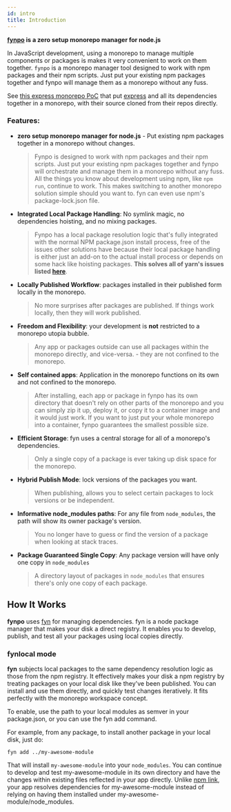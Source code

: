 ```yaml
---
id: intro
title: Introduction
---
```


**[fynpo] is a zero setup monorepo manager for node.js**

In JavaScript development, using a monorepo to manage multiple components or packages is makes it very convenient to work on them together. `fynpo` is a monorepo manager tool designed to work with npm packages and their npm scripts. Just put your existing npm packages together and fynpo will manage them as a monorepo without any fuss.

See [this express monorepo PoC](https://github.com/jchip/express-monorepo) that put [express](https://expressjs.com/) and all its dependencies together in a monorepo, with their source cloned from their repos directly.

### Features:

- **zero setup monorepo manager for node.js** - Put existing npm packages together in a monorepo without changes.

  > Fynpo is designed to work with npm packages and their npm scripts. Just put your existing npm packages together and fynpo will orchestrate and manage them in a monorepo without any fuss. All the things you know about development using npm, like `npm run`, continue to work. This makes switching to another monorepo solution simple should you want to. fyn can even use npm's package-lock.json file.

- **Integrated Local Package Handling**: No symlink magic, no dependencies hoisting, and no mixing packages.

  > Fynpo has a local package resolution logic that's fully integrated with the normal NPM package.json install process, free of the issues other solutions have because their local package handling is either just an add-on to the actual install process or depends on some hack like hoisting packages. **This solves all of yarn's issues listed [here](https://classic.yarnpkg.com/en/docs/workspaces/#toc-limitations-caveats)**.

- **Locally Published Workflow**: packages installed in their published form locally in the monorepo.

  > No more surprises after packages are published. If things work locally, then they will work published.

- **Freedom and Flexibility**: your development is **not** restricted to a monorepo utopia bubble.

  > Any app or packages outside can use all packages within the monorepo directly, and vice-versa. - they are not confined to the monorepo.

- **Self contained apps**: Application in the monorepo functions on its own and not confined to the monorepo.

  > After installing, each app or package in fynpo has its own directory that doesn't rely on other parts of the monorepo and you can simply zip it up, deploy it, or copy it to a container image and it would just work. If you want to just put your whole monorepo into a container, fynpo guarantees the smallest possible size.

- **Efficient Storage**: fyn uses a central storage for all of a monorepo's dependencies.

  > Only a single copy of a package is ever taking up disk space for the monorepo.

- **Hybrid Publish Mode**: lock versions of the packages you want.

  > When publishing, allows you to select certain packages to lock versions or be independent.

- **Informative node_modules paths**: For any file from `node_modules`, the path will show its owner package's version.

  > You no longer have to guess or find the version of a package when looking at stack traces.

- **Package Guaranteed Single Copy**: Any package version will have only one copy in `node_modules`
  > A directory layout of packages in `node_modules` that ensures there's only one copy of each package.

## How It Works

**fynpo** uses [fyn](https://www.npmjs.com/package/fyn) for managing dependencies. fyn is a node package manager that makes your disk a direct registry. It enables you to develop, publish, and test all your packages using local copies directly.

### fynlocal mode

**fyn** subjects local packages to the same dependency resolution logic as those from the npm registry. It effectively makes your disk a npm registry by treating packages on your local disk like they've been published. You can install and use them directly, and quickly test changes iteratively. It fits perfectly with the monorepo workspace concept.

To enable, use the path to your local modules as semver in your package.json, or you can use the fyn add command.

For example, from any package, to install another package in your local disk, just do:

```
fyn add ../my-awesome-module
```

That will install `my-awesome-module` into your `node_modules`. You can continue to develop and test my-awesome-module in its own directory and have the changes within existing files reflected in your app directly. Unlike [npm link](https://docs.npmjs.com/cli/v7/commands/npm-link), your app resolves dependencies for my-awesome-module instead of relying on having them installed under my-awesome-module/node_modules.

[fynpo]: https://github.com/electrode-io/fynpo

